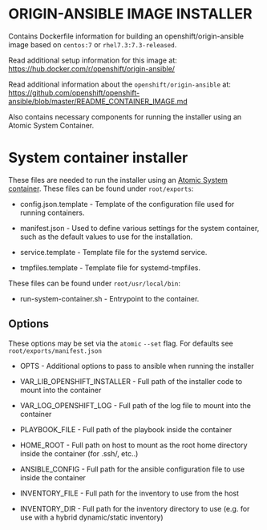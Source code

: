 ORIGIN-ANSIBLE IMAGE INSTALLER
===============================

Contains Dockerfile information for building an openshift/origin-ansible image
based on `centos:7` or `rhel7.3:7.3-released`.

Read additional setup information for this image at: https://hub.docker.com/r/openshift/origin-ansible/

Read additional information about the `openshift/origin-ansible` at: https://github.com/openshift/openshift-ansible/blob/master/README_CONTAINER_IMAGE.md

Also contains necessary components for running the installer using an Atomic System Container.


System container installer
==========================

These files are needed to run the installer using an [Atomic System container](http://www.projectatomic.io/blog/2016/09/intro-to-system-containers/).
These files can be found under `root/exports`:

* config.json.template - Template of the configuration file used for running containers.

* manifest.json - Used to define various settings for the system container, such as the default values to use for the installation.

* service.template - Template file for the systemd service.

* tmpfiles.template - Template file for systemd-tmpfiles.

These files can be found under `root/usr/local/bin`:

* run-system-container.sh - Entrypoint to the container.

## Options

These options may be set via the ``atomic`` ``--set`` flag. For defaults see ``root/exports/manifest.json``

* OPTS - Additional options to pass to ansible when running the installer

* VAR_LIB_OPENSHIFT_INSTALLER - Full path of the installer code to mount into the container

* VAR_LOG_OPENSHIFT_LOG - Full path of the log file to mount into the container

* PLAYBOOK_FILE - Full path of the playbook inside the container

* HOME_ROOT - Full path on host to mount as the root home directory inside the container (for .ssh/, etc..)

* ANSIBLE_CONFIG - Full path for the ansible configuration file to use inside the container

* INVENTORY_FILE - Full path for the inventory to use from the host

* INVENTORY_DIR - Full path for the inventory directory to use (e.g. for use with a hybrid dynamic/static inventory)
